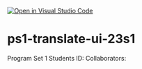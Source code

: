 [![Open in Visual Studio Code](https://classroom.github.com/assets/open-in-vscode-718a45dd9cf7e7f842a935f5ebbe5719a5e09af4491e668f4dbf3b35d5cca122.svg)](https://classroom.github.com/online_ide?assignment_repo_id=12824793&assignment_repo_type=AssignmentRepo)
# ps1-translate-ui-23s1
Program Set 1
Students ID:
Collaborators:
